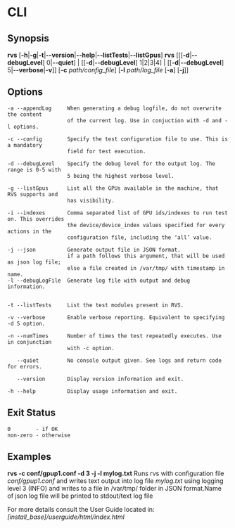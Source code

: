 # CLI 

## Synopsis

<b>rvs</b>  [<b>-h</b>|<b>-g</b>|<b>-t</b>|<b>--version</b>|<b>--help</b>|<b>--listTests</b>|<b>--listGpus</b>]
<b>rvs</b> [[[<b>-d</b>|<b>--debugLevel</b>] 0|<b>--quiet</b>] | [[<b>-d</b>|<b>--debugLevel</b>] 1|2|3|4] | [[<b>-d</b>|<b>--debugLevel</b>] 5|<b>--verbose</b>|<b>-v</b>]]
[<b>-c</b> <i>path/config_file</i>]
[<b>-l</b> <i>path/log_file</i> [<b>-a</b>] [<b>-j</b>]] 

## Options

```
-a --appendLog     When generating a debug logfile, do not overwrite the content
                   of the current log. Use in conjuction with -d and -l options.

-c --config        Specify the test configuration file to use. This is a mandatory
                   field for test execution.

-d --debugLevel    Specify the debug level for the output log. The range is 0-5 with
                   5 being the highest verbose level.

-g --listGpus      List all the GPUs available in the machine, that RVS supports and
                   has visibility.

-i --indexes       Comma separated list of GPU ids/indexes to run test on. This overrides
                   the device/device_index values specified for every actions in the
                   configuration file, including the ‘all’ value.

-j --json          Generate output file in JSON format.
                   if a path follows this argument, that will be used as json log file;
                   else a file created in /var/tmp/ with timestamp in name.
-l --debugLogFile  Generate log file with output and debug information.


-t --listTests     List the test modules present in RVS.

-v --verbose       Enable verbose reporting. Equivalent to specifying -d 5 option.

-n --numTimes      Number of times the test repeatedly executes. Use in conjunction
                   with -c option.

   --quiet         No console output given. See logs and return code for errors.

   --version       Display version information and exit.

-h --help          Display usage information and exit.
```

## Exit Status

```
0        - if OK
non-zero - otherwise
```

## Examples


<b>rvs -c conf/gpup1.conf -d 3 -j -l mylog.txt</b>
Runs rvs with configuration file <i>conf/gpup1.conf</i> and writes text output into log file <i>mylog.txt</i> using logging level 3 (INFO) and writes to a file in /var/tmp/ folder in JSON format.Name of json log file will be printed to stdout/text log file

For more details consult the User Guide located in:
<i>[install_base]/userguide/html/index.html</i>

